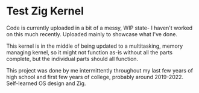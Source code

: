 # Test Zig Kernel

Code is currently uploaded in a bit of a messy, WIP state- I haven't worked on this much recently. Uploaded mainly to showcase what I've done.

This kernel is in the middle of being updated to a multitasking, memory managing kernel, so it might not function as-is without all the parts complete, but the individual parts should all function.

This project was done by me intermittently throughout my last few years of high school and first few years of college, probably around 2019-2022. Self-learned OS design and Zig.
